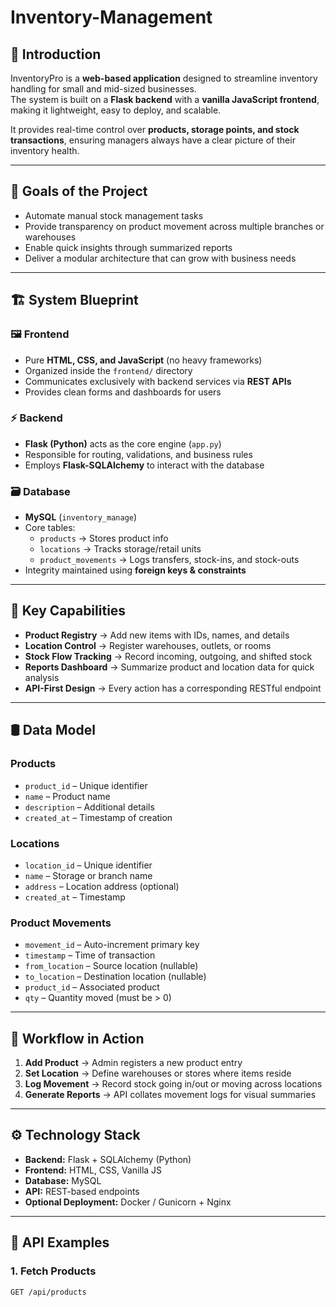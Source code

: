 # Inventory-Management

## 📖 Introduction
InventoryPro is a **web-based application** designed to streamline inventory handling for small and mid-sized businesses.  
The system is built on a **Flask backend** with a **vanilla JavaScript frontend**, making it lightweight, easy to deploy, and scalable.  

It provides real-time control over **products, storage points, and stock transactions**, ensuring managers always have a clear picture of their inventory health.

---

## 🎯 Goals of the Project
- Automate manual stock management tasks  
- Provide transparency on product movement across multiple branches or warehouses  
- Enable quick insights through summarized reports  
- Deliver a modular architecture that can grow with business needs  

---

## 🏗️ System Blueprint

### 🖼️ Frontend
- Pure **HTML, CSS, and JavaScript** (no heavy frameworks)  
- Organized inside the `frontend/` directory  
- Communicates exclusively with backend services via **REST APIs**  
- Provides clean forms and dashboards for users  

### ⚡ Backend
- **Flask (Python)** acts as the core engine (`app.py`)  
- Responsible for routing, validations, and business rules  
- Employs **Flask-SQLAlchemy** to interact with the database  

### 🗃️ Database
- **MySQL** (`inventory_manage`)  
- Core tables:  
  - `products` → Stores product info  
  - `locations` → Tracks storage/retail units  
  - `product_movements` → Logs transfers, stock-ins, and stock-outs  
- Integrity maintained using **foreign keys & constraints**  

---

## 🚀 Key Capabilities

- **Product Registry** → Add new items with IDs, names, and details  
- **Location Control** → Register warehouses, outlets, or rooms  
- **Stock Flow Tracking** → Record incoming, outgoing, and shifted stock  
- **Reports Dashboard** → Summarize product and location data for quick analysis  
- **API-First Design** → Every action has a corresponding RESTful endpoint  

---

## 🛢️ Data Model

### Products
- `product_id` – Unique identifier  
- `name` – Product name  
- `description` – Additional details  
- `created_at` – Timestamp of creation  

### Locations
- `location_id` – Unique identifier  
- `name` – Storage or branch name  
- `address` – Location address (optional)  
- `created_at` – Timestamp  

### Product Movements
- `movement_id` – Auto-increment primary key  
- `timestamp` – Time of transaction  
- `from_location` – Source location (nullable)  
- `to_location` – Destination location (nullable)  
- `product_id` – Associated product  
- `qty` – Quantity moved (must be > 0)  

---

## 🔄 Workflow in Action
1. **Add Product** → Admin registers a new product entry  
2. **Set Location** → Define warehouses or stores where items reside  
3. **Log Movement** → Record stock going in/out or moving across locations  
4. **Generate Reports** → API collates movement logs for visual summaries  

---

## ⚙️ Technology Stack
- **Backend:** Flask + SQLAlchemy (Python)  
- **Frontend:** HTML, CSS, Vanilla JS  
- **Database:** MySQL  
- **API:** REST-based endpoints  
- **Optional Deployment:** Docker / Gunicorn + Nginx  

---

## 📡 API Examples

### 1. Fetch Products
```http
GET /api/products
